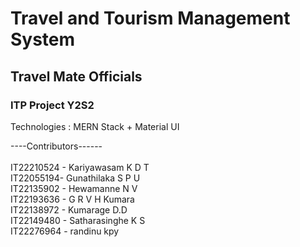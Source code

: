# Travel and Tourism Management System <br/>

## Travel Mate Officials <br/>

### ITP Project Y2S2 <br/>

Technologies : MERN Stack + Material UI <br/>

----Contributors------ <br/><br/>
IT22210524 - Kariyawasam K D T <br/>
IT22055194- Gunathilaka S P U  <br/>
IT22135902 - Hewamanne N V <br/>
IT22193636 - G R V H Kumara <br/> 
IT22138972 - Kumarage D.D <br/>
IT22149480 - Satharasinghe K S <br/>
IT22276964 - randinu kpy <br/>
  
